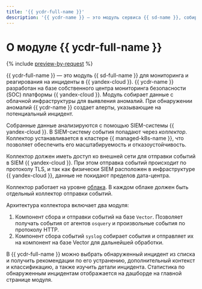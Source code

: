 ```yaml
---
title: '{{ ycdr-full-name }}'
description: '{{ ycdr-name }} — это модуль сервиса {{ sd-name }}, собирающий данные о настройках инфраструктуры ваших сервисов в {{ yandex-cloud }}.'
---
```


# О модуле {{ ycdr-full-name }}

{% include [preview-by-request](../../_includes/note-preview-by-request.md) %}

{{ ycdr-full-name }} — это модуль {{ sd-full-name }} для мониторинга и реагирования на инциденты в {{ yandex-cloud }}. {{ ycdr-name }} разработан на базе собственного центра мониторинга безопасности (SOC) платформы {{ yandex-cloud }}. Модуль собирает данные с облачной инфраструктуры для выявления аномалий. При обнаружении аномалий {{ ycdr-name }} создает алерты, указывающие на потенциальный инцидент.

Собранные данные анализируются с помощью SIEM-системы {{ yandex-cloud }}. В SIEM-систему события попадают через _коллектор_. Коллектор устанавливается в кластере {{ managed-k8s-name }}, что позволяет обеспечить его масштабируемость и отказоустойчивость.

Коллектор должен иметь доступ ко внешней сети для отправки событий в SIEM {{ yandex-cloud }}. При этом отправка событий происходит по протоколу TLS, и так как физически SIEM расположен в инфраструктуре {{ yandex-cloud }}, данные не покидают пределов дата-центра.

Коллектор работает на уровне [облака](../../resource-manager/concepts/resources-hierarchy.md). В каждом облаке должен быть отдельный коллектор отправки событий.

Архитектура коллектора включает два модуля:

1. Компонент сбора и отправки событий на базе `Vector`. Позволяет получать события от агентов `osquery` и произвольные события по протоколу HTTP.
1. Компонент сбора событий `syslog` собирает события и отправляет их на компонент на базе Vector для дальнейшей обработки.

В {{ ycdr-full-name }} можно выбрать обнаруженный инцидент из списка и получить рекомендации по его устранению, дополнительный контекст и классификацию, а также изучить детали инцидента. Статистика по обнаруженным инцидентам отображается на дашборде на главной странице модуля.
